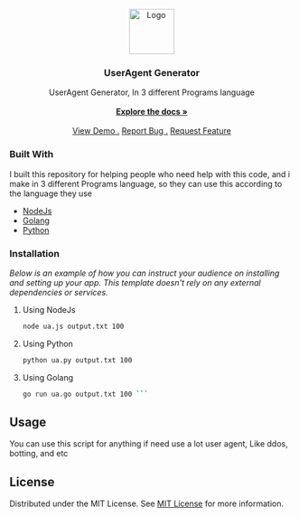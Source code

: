 
<br/>
<div align="center">
<a href="https://github.com/ShaanCoding/ReadME-Generator">
<img src="https://encrypted-tbn0.gstatic.com/images?q=tbn:ANd9GcRGEaxTtv9A7cNf63Fkd8DdSONAESzzvMSTjg&usqp=CAU" alt="Logo" width="80" height="80">
</a>
<h3 align="center">UserAgent Generator</h3>
<p align="center">
UserAgent Generator, In 3 different Programs language 
<br/>
<br/>
<a href="https://github.com/ShaanCoding/ReadME-Generator/"><strong>Explore the docs »</strong></a>
<br/>
<br/>
<a href="https://github.com/ShaanCoding/ReadME-Generator/">View Demo .</a>  
<a href="https://github.com/ShaanCoding/ReadME-Generator/issues/new?labels=bug&template=bug-report---.md">Report Bug .</a>
<a href="https://github.com/ShaanCoding/ReadME-Generator/issues/new?labels=enhancement&template=feature-request---.md">Request Feature</a>
</p>
</div>

### Built With

I built this repository for helping people who need help with this code, and i make in 3 different Programs language, so they can use this according to the language they use

- [NodeJs](https://nextjs.org)
- [Golang](https://reactjs.org)
- [Python](https://vuejs.org)
### Installation

_Below is an example of how you can instruct your audience on installing and setting up your app. This template doesn't rely on any external dependencies or services._

1. Using NodeJs
   ```sh
   node ua.js output.txt 100
   ```
2. Using Python
   ```sh
   python ua.py output.txt 100
   ```
3. Using Golang
   ```sh
   go run ua.go output.txt 100 ```
## Usage

You can use this script for anything if need use a lot user agent, Like ddos, botting, and etc
## License

Distributed under the MIT License. See [MIT License](https://opensource.org/licenses/MIT) for more information.

